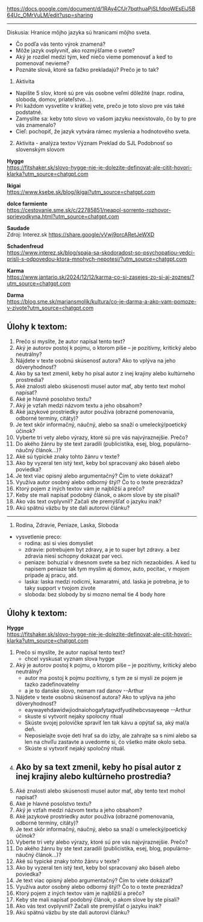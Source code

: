 https://docs.google.com/document/d/1RAy4CfJr7bqthuaPjSLfdpoWEsEiJ5B64Uc_OMrVuLM/edit?usp=sharing

---

Diskusia: Hranice môjho jazyka sú hranicami môjho sveta.
- Čo podľa vás tento výrok znamená?
- Môže jazyk ovplyvniť, ako rozmýšľame o svete?
- Aký je rozdiel medzi tým, keď niečo vieme pomenovať a keď to pomenovať nevieme?
- Poznáte slová, ktoré sa ťažko prekladajú? Prečo je to tak?

1. Aktivita

- Napíšte 5 slov, ktoré sú pre vás osobne veľmi dôležité (napr. rodina, sloboda, domov, priateľstvo...).
- Pri každom vysvetlite v krátkej vete, prečo je toto slovo pre vás také podstatné.
- Zamyslite sa: keby toto slovo vo vašom jazyku neexistovalo, čo by to pre vás znamenalo?
- Cieľ: pochopiť, že jazyk vytvára rámec myslenia a hodnotového sveta.


2. Aktivita - analýza textov 
 Význam
 Preklad do SJL
 Podobnosť so slovenským slovom


**Hygge**<br />
https://fitshaker.sk/slovo-hygge-nie-je-dolezite-definovat-ale-citit-hovori-klarka?utm_source=chatgpt.com<br />

**Ikigai**<br />
https://www.ksebe.sk/blog/ikigai?utm_source=chatgpt.com<br />

**dolce farmiente**<br />
https://cestovanie.sme.sk/c/22785851/neapol-sorrento-rozhovor-sprievodkyna.html?utm_source=chatgpt.com<br />

**Saudade**<br />
Zdroj: Interez.sk https://share.google/vVwj9prcARetJeWXD<br />

**Schadenfreud**<br />
https://www.interez.sk/blog/spaja-sa-skodoradost-so-psychopatiou-vedci-prisli-s-odpovedou-ktora-mnohych-nepotesi/?utm_source=chatgpt.com<br />

**Karma**<br />
https://www.jantario.sk/2024/12/12/karma-co-si-zasejes-zo-si-aj-zoznes/?utm_source=chatgpt.com<br />

**Darma**<br />
https://blog.sme.sk/mariansmolik/kultura/co-je-darma-a-ako-vam-pomoze-v-zivote?utm_source=chatgpt.com<br />

## Úlohy k textom:

1. Prečo si myslíte, že autor napísal tento text?
2. Aký je autorov postoj k pojmu, o ktorom píše – je pozitívny, kritický alebo neutrálny?
3. Nájdete v texte osobnú skúsenosť autora? Ako to vplýva na jeho dôveryhodnosť?
4. Ako by sa text zmenil, keby ho písal autor z inej krajiny alebo kultúrneho prostredia?
5. Aké znalosti alebo skúsenosti musel autor mať, aby tento text mohol napísať?
6. Aké je hlavné posolstvo textu?
7. Aký je vzťah medzi názvom textu a jeho obsahom?
8. Aké jazykové prostriedky autor používa (obrazné pomenovania, odborné termíny, citáty)?
9. Je text skôr informačný, náučný, alebo sa snaží o umelecký/poetický účinok?
10. Vyberte tri vety alebo výrazy, ktoré sú pre vás najvýraznejšie. Prečo?
11. Do akého žánru by ste text zaradili (publicistika, esej, blog, populárno-náučný článok…)?
12. Aké sú typické znaky tohto žánru v texte?
13. Ako by vyzeral ten istý text, keby bol spracovaný ako báseň alebo poviedka?
14. Je text viac opisný alebo argumentačný? Čím to viete dokázať?
15. Využíva autor osobný alebo odborný štýl? Čo to o texte prezrádza?
16. Ktorý pojem z iných textov vám je najbližší a prečo?
17. Keby ste mali napísať podobný článok, o akom slove by ste písali?
18. Ako vás text ovplyvnil? Začali ste premýšľať o jazyku inak?
19. Akú spätnú väzbu by ste dali autorovi článku?


---

1. Rodina, Zdravie, Peniaze, Laska, Sloboda
- vysvetlenie preco:
  - rodina: asi si vies domysliet
  - zdravie: potrebujem byt zdravy, a je to super byt zdravy. a bez zdravia niesi schopny dokazat par veci.
  - peniaze: bohuzial v dnesnom svete sa bez nich nezaobides. A ked tu napisem peniaze tak tym myslim aj domov, auto, pocitac, v mojom pripade aj pracu, atd.
  - laska: laska medzi rodicmi, kamaratmi, atd. laska je potrebna, je to taky support v tvojom zivote
  - sloboda: bez slobody by si mozno nemal tie 4 body hore

## Úlohy k textom:

**Hygge**<br />
https://fitshaker.sk/slovo-hygge-nie-je-dolezite-definovat-ale-citit-hovori-klarka?utm_source=chatgpt.com<br />

1. Prečo si myslíte, že autor napísal tento text?
   - chcel vyskusat vyznam slova hygge
2. Aký je autorov postoj k pojmu, o ktorom píše – je pozitívny, kritický alebo neutrálny?
   - autor ma postoj k pojmu pozitivny, s tym ze si mysli ze pojem je tazko zadefinovatelny
   - a je to danske slovo, nemam rad danov --Arthur
3. Nájdete v texte osobnú skúsenosť autora? Ako to vplýva na jeho dôveryhodnosť?
   - eaywayehdawidwjiodnaiohogafytagvdfyudihebcvsayeeqe --Arthur
   - skuste si vytvorit nejaky spolocny ritual
   - Skúste svojej polovičke spraviť len tak kávu a opýtať sa, aký mal/a deň.
   - Neposielajte svoje deti hrať sa do izby, ale zahrajte sa s nimi alebo sa len na chvíľu zastavte a uvedomte si, čo všetko máte okolo seba.
   - Skúste si vytvoriť nejaký spoločný rituál.
4. Ako by sa text zmenil, keby ho písal autor z inej krajiny alebo kultúrneho prostredia?
   - 
5. Aké znalosti alebo skúsenosti musel autor mať, aby tento text mohol napísať?
6. Aké je hlavné posolstvo textu?
7. Aký je vzťah medzi názvom textu a jeho obsahom?
8. Aké jazykové prostriedky autor používa (obrazné pomenovania, odborné termíny, citáty)?
9.  Je text skôr informačný, náučný, alebo sa snaží o umelecký/poetický účinok?
10. Vyberte tri vety alebo výrazy, ktoré sú pre vás najvýraznejšie. Prečo?
11. Do akého žánru by ste text zaradili (publicistika, esej, blog, populárno-náučný článok…)?
12. Aké sú typické znaky tohto žánru v texte?
13. Ako by vyzeral ten istý text, keby bol spracovaný ako báseň alebo poviedka?
14. Je text viac opisný alebo argumentačný? Čím to viete dokázať?
15. Využíva autor osobný alebo odborný štýl? Čo to o texte prezrádza?
16. Ktorý pojem z iných textov vám je najbližší a prečo?
17. Keby ste mali napísať podobný článok, o akom slove by ste písali?
18. Ako vás text ovplyvnil? Začali ste premýšľať o jazyku inak?
19. Akú spätnú väzbu by ste dali autorovi článku?
